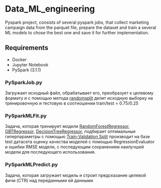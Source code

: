 # Data_ML_engineering
 Pyspark project, consists of several pyspark jobs, that collect marketing campaign data from the parquet file, prepare the dataset and train a several ML models to chose the best one and save it for further implementation.


## Requirements
* Docker
* Jupyter Notebook
* PySpark (3.1.1)



### PySparkJob.py
Загружает исходный файл, обрабатывает его, преобразует к целевому формату и с помощью метода [randomsplit](https://spark.apache.org/docs/2.4.1/api/python/pyspark.sql.html?highlight=split#pyspark.sql.DataFrame.randomSplit) делит исходную выборку на тренировочную и тестовую в соотношении train/test = 0.75/0.25

### PySparkMLFit.py
Задача, которая тренирует модели [RandomForestRegressor](https://spark.apache.org/docs/latest/ml-classification-regression.html#random-forest-regression), [GBTRegressor](https://spark.apache.org/docs/latest/ml-classification-regression.html#gradient-boosted-tree-regression), [DecisionTreeRegressor](https://spark.apache.org/docs/latest/ml-classification-regression.html#decision-tree-regression), подбирает оптимальные гиперпараметры с помощью [Train-Validation Split](https://spark.apache.org/docs/3.2.1/ml-tuning.html#train-validation-split) производит на базе test датасета оценку качества моделей с помощью RegressionEvaluator и ошибки RMSE модели, с последующим сохранением наилучшей модели для последующего использования.



### PySparkMLPredict.py
Задача, которая загружает модель и строит предсказание целевой фичи (CTR) над переданными ей данными

